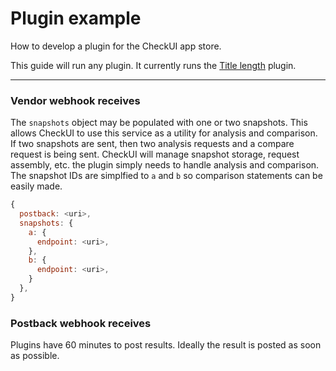 # Plugin example

How to develop a plugin for the CheckUI app store.

This guide will run any plugin. It currently runs the [Title length](https://github.com/checkui/plugin-title-length) plugin.

---

### Vendor webhook receives

The `snapshots` object may be populated with one or two snapshots. This allows CheckUI to use this service as a utility for analysis and comparison. If two snapshots are sent, then two analysis requests and a compare request is being sent. CheckUI will manage snapshot storage, request assembly, etc. the plugin simply needs to handle analysis and comparison. The snapshot IDs are simplfied to `a` and `b` so comparison statements can be easily made.

```js
{
  postback: <uri>,
  snapshots: {
    a: {
      endpoint: <uri>,
    },
    b: {
      endpoint: <uri>,
    }
  },
}
```

### Postback webhook receives

Plugins have 60 minutes to post results. Ideally the result is posted as soon as possible.

